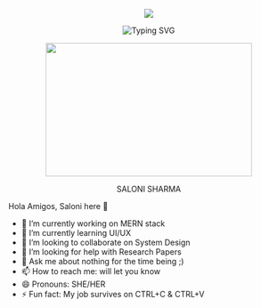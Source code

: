 <p align="center">
<img src="https://readme-typing-svg.herokuapp.com?font=Orbitron&size=40&color=%2379A500&height=67&duration=3000&center=true&lines=%F0%9F%85%B6%F0%9F%86%81%F0%9F%85%B4%F0%9F%85%B4%F0%9F%86%83%F0%9F%85%B8%F0%9F%85%BD%F0%9F%85%B6%F0%9F%86%82">

<p align="center">
  <img src="https://readme-typing-svg.herokuapp.com?font=Platypi&weight=300&size=90&duration=3000&pause=1000&color=9E0808DB&background=000000&center=true&vCenter=true&random=false&width=450&height=100&lines=HOLA+AMIGOS+!!" alt="Typing SVG">
  
<p align="center">
<img src="https://c.tenor.com/p7IgwS17V0sAAAAC/rtj-rick-and-morty.gif" height="240" width="370">

<p align="center">
SALONI SHARMA
</p>

Hola Amigos, Saloni here 👋

- 🔭 I’m currently working on MERN stack
- 🌱 I’m currently learning UI/UX
- 👯 I’m looking to collaborate on System Design
- 🤔 I’m looking for help with Research Papers
- 💬 Ask me about nothing for the time being ;)
- 📫 How to reach me: will let you know
- 😄 Pronouns: SHE/HER
- ⚡ Fun fact: My job survives on CTRL+C & CTRL+V
